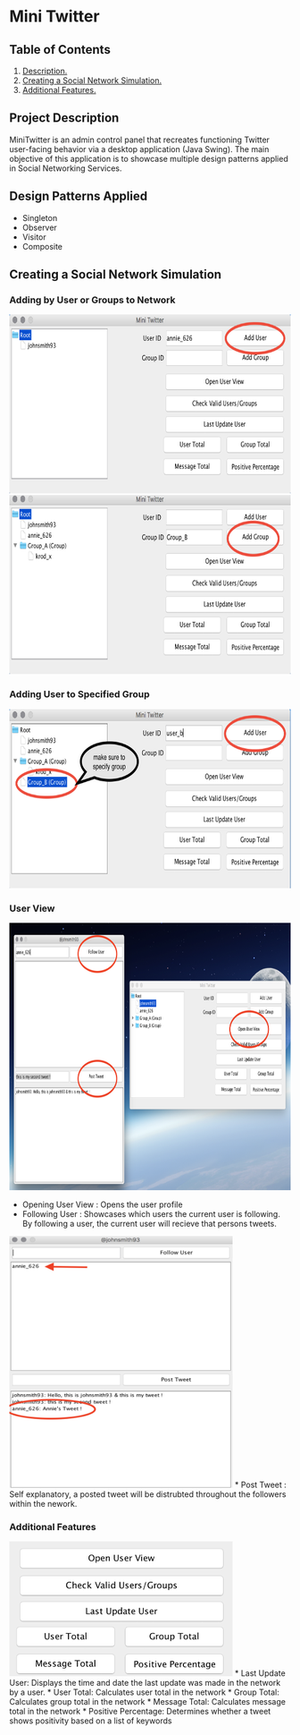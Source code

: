 # Mini Twitter

## Table of Contents
1. [ Description. ](#desc)
2. [ Creating a Social Network Simulation. ](#simulation)
3. [ Additional Features. ](#features)

<a name="desc"></a>
## Project Description
MiniTwitter is an admin control panel that recreates functioning Twitter user-facing behavior via a desktop application (Java Swing). The main objective of this application is to showcase multiple design patterns applied in Social Networking Services.

## Design Patterns Applied
* Singleton
* Observer
* Visitor
* Composite

<a name="simulation"></a>
## Creating a Social Network Simulation

### Adding by User or Groups to Network
<img src="README_IMAGES/Adding_User.png" width="700px" height="320px">
<img src="README_IMAGES/Adding_Group.png" width="700px" height="320px">

### Adding User to Specified Group
<img src="README_IMAGES/Add_User_2_Group.png" width="700px" height="320px">

### User View
<img src="README_IMAGES/Open_User_View.png" width="898px" height="478px">

 * Opening User View : Opens the user profile
 * Following User : Showcases which users the current user is following. By following a 
   user, the current user will recieve that persons tweets.

<img src="README_IMAGES/User_Following.png" width="400px" height="450px">
 * Post Tweet : Self explanatory, a posted tweet will be distrubted throughout the 
   followers within the nework.

<a name="features"></a>
### Additional Features
<img src="README_IMAGES/features.png" width="400px">
* Last Update User: Displays the time and date the last update was made in the network by
  a user.
* User Total: Calculates user total in the network
* Group Total: Calculates group total in the network
* Message Total: Calculates message total in the network
* Positive Percentage: Determines whether a tweet shows positivity based on a list of 
  keywords



